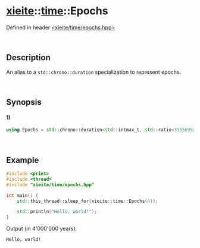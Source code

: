 # [xieite](../../xieite.md)\:\:[time](../../time.md)\:\:Epochs
Defined in header [<xieite/time/epochs.hpp>](../../../include/xieite/time/epochs.hpp)

&nbsp;

## Description
An alias to a `std::chrono::duration` specialization to represent epochs.

&nbsp;

## Synopsis
#### 1)
```cpp
using Epochs = std::chrono::duration<std::intmax_t, std::ratio<31556952000000>>;
```

&nbsp;

## Example
```cpp
#include <print>
#include <thread>
#include "xieite/time/epochs.hpp"

int main() {
    std::this_thread::sleep_for(xieite::time::Epochs(4));

    std::println("Hello, world!");
}
```
Output (in 4'000'000 years):
```
Hello, world!
```
